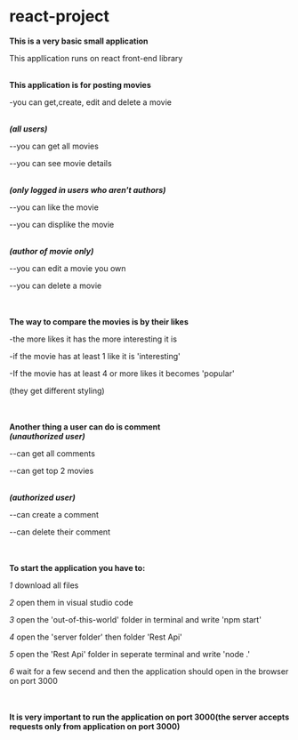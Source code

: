 # react-project

**This is a very basic small application**  

 
This appllication runs on react front-end library  

  \
**This application is for posting movies**

-you can get,create, edit and delete a movie

  \
***(all users)***
 
--you can get all movies

--you can see movie details

  \
***(only logged in users who aren't authors)***

--you can like the movie

--you can displike the movie

  \
***(author of movie only)***

--you can edit a movie you own

--you can delete a movie
  
  \
  \
**The way to compare the movies is by their likes**

-the more likes it has the more interesting it is

-if the movie has at least 1 like it is 'interesting'

-If the movie has at least 4 or more likes it becomes 'popular'

(they get different styling)  

  
  \
  \
**Another thing a user can do is comment**
  \
***(unauthorized user)***

--can get all comments 

--can get top 2 movies

  \
***(authorized user)***

--can create a comment

--can delete their comment
  
  \
  \
**To start the application you have to:**

*1* download all files

*2* open them in visual studio code

*3* open the 'out-of-this-world' folder in terminal and write 'npm start'

*4* open the 'server folder' then folder 'Rest Api'

*5* open the 'Rest Api' folder in seperate terminal and write 'node .'

*6* wait for a few secend and then the application should open in the browser on port 3000  

  \
  \
**It is very important to run the application on port 3000(the server accepts requests only from application on port 3000)**


